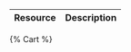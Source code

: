 <!--
@title Cart
@author Moltin Ltd
@description Cart end-points

@family Cart
-->

Resource | Description
---------|------------
{% Cart %}